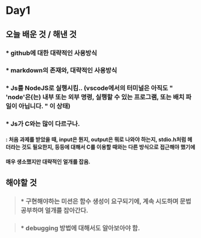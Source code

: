 # Day1
###

## 오늘 배운 것 / 해낸 것
###
 ### * github에 대한 대략적인 사용방식
 ###
  
 ### * markdown의 존재와, 대략적인 사용방식
 ###
  
 ### * Js를 NodeJS로 실행시킴.. (vscode에서의 터미널은 아직도 " 'node'은(는) 내부 또는 외부 명령, 실행할 수 있는 프로그램, 또는 배치 파일이 아닙니다. " 이 상태)
 ###
  
 ### * Js가 C와는 많이 다르구나.
   #### : 처음 과제를 받았을 때, input은 뭔지, output은 뭐로 나와야 하는지, stdio.h처럼 헤더라는 것도 필요한지, 등등에 대해서 C를 이용할 때와는 다른 방식으로 접근해야 했기에
   ####   매우 생소했지만 대략적인 얼개를 잡음.
    

## 해야할 것

>  ### * 구현해야하는 미션은 함수 생성이 요구되기에, 계속 시도하며 문법 공부하며 얼개를 잡아간다.

  
 > ### * debugging 방법에 대해서도 알아보아야 함.  
